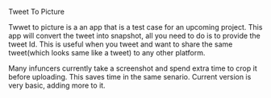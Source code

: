 Tweet To Picture

Twwet to picture is a an app that is a test case for an upcoming project.
This app will convert the tweet into snapshot, all you need to do is to provide the tweet Id.
This is useful when you tweet and want to share the same tweet(which looks same like a tweet) to any other platform.

Many infuncers currently take a screenshot and spend extra time to crop it before uploading. This saves time in the same senario.
Current version is very basic, adding more to it.
